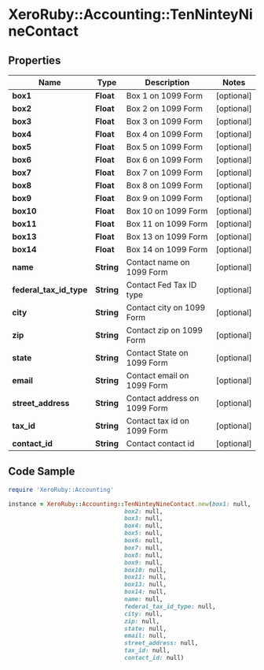 # XeroRuby::Accounting::TenNinteyNineContact

## Properties

Name | Type | Description | Notes
------------ | ------------- | ------------- | -------------
**box1** | **Float** | Box 1 on 1099 Form | [optional] 
**box2** | **Float** | Box 2 on 1099 Form | [optional] 
**box3** | **Float** | Box 3 on 1099 Form | [optional] 
**box4** | **Float** | Box 4 on 1099 Form | [optional] 
**box5** | **Float** | Box 5 on 1099 Form | [optional] 
**box6** | **Float** | Box 6 on 1099 Form | [optional] 
**box7** | **Float** | Box 7 on 1099 Form | [optional] 
**box8** | **Float** | Box 8 on 1099 Form | [optional] 
**box9** | **Float** | Box 9 on 1099 Form | [optional] 
**box10** | **Float** | Box 10 on 1099 Form | [optional] 
**box11** | **Float** | Box 11 on 1099 Form | [optional] 
**box13** | **Float** | Box 13 on 1099 Form | [optional] 
**box14** | **Float** | Box 14 on 1099 Form | [optional] 
**name** | **String** | Contact name on 1099 Form | [optional] 
**federal_tax_id_type** | **String** | Contact Fed Tax ID type | [optional] 
**city** | **String** | Contact city on 1099 Form | [optional] 
**zip** | **String** | Contact zip on 1099 Form | [optional] 
**state** | **String** | Contact State on 1099 Form | [optional] 
**email** | **String** | Contact email on 1099 Form | [optional] 
**street_address** | **String** | Contact address on 1099 Form | [optional] 
**tax_id** | **String** | Contact tax id on 1099 Form | [optional] 
**contact_id** | **String** | Contact contact id | [optional] 

## Code Sample

```ruby
require 'XeroRuby::Accounting'

instance = XeroRuby::Accounting::TenNinteyNineContact.new(box1: null,
                                 box2: null,
                                 box3: null,
                                 box4: null,
                                 box5: null,
                                 box6: null,
                                 box7: null,
                                 box8: null,
                                 box9: null,
                                 box10: null,
                                 box11: null,
                                 box13: null,
                                 box14: null,
                                 name: null,
                                 federal_tax_id_type: null,
                                 city: null,
                                 zip: null,
                                 state: null,
                                 email: null,
                                 street_address: null,
                                 tax_id: null,
                                 contact_id: null)
```


